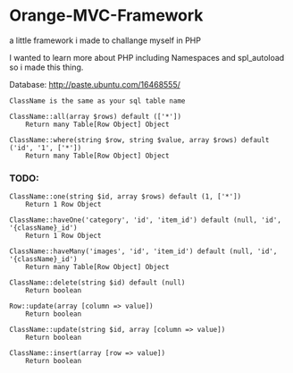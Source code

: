 # Orange-MVC-Framework
a little framework i made to challange myself in PHP

I wanted to learn more about PHP including Namespaces and spl_autoload so i made this thing.

Database: http://paste.ubuntu.com/16468555/

    ClassName is the same as your sql table name

    ClassName::all(array $rows) default (['*'])
        Return many Table[Row Object] Object

    ClassName::where(string $row, string $value, array $rows) default ('id', '1', ['*'])
        Return many Table[Row Object] Object

### TODO:

    ClassName::one(string $id, array $rows) default (1, ['*']) 
        Return 1 Row Object

    ClassName::haveOne('category', 'id', 'item_id') default (null, 'id', '{className}_id')
        Return 1 Row Object

    ClassName::haveMany('images', 'id', 'item_id') default (null, 'id', '{className}_id')
        Return many Table[Row Object] Object

    ClassName::delete(string $id) default (null)
        Return boolean

    Row::update(array [column => value])
        Return boolean

    ClassName::update(string $id, array [column => value])
        Return boolean

    ClassName::insert(array [row => value])
        Return boolean
